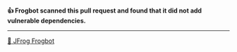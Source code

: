 

[comment]: <> (FrogbotReviewComment)

**👍 Frogbot scanned this pull request and found that it did not add vulnerable dependencies.**


---
[🐸 JFrog Frogbot](https://docs.jfrog-applications.jfrog.io/jfrog-applications/frogbot)